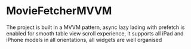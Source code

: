 # MovieFetcherMVVM
The project is built in a MVVM pattern, async lazy lading with prefetch is enabled for smooth table view scroll experience, 
it supports all iPad and iPhone models in all orientations, all widgets are well organised

